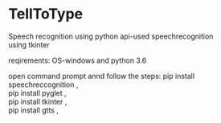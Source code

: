 # TellToType
Speech recognition using python
api-used speechrecognition  
using tkinter

reqirements:
OS-windows and
python 3.6


open command prompt annd follow the steps:
pip install speechreccognition  ,  
pip install pyglet  ,   
pip install tkinter  ,  
pip install gtts  ,  
